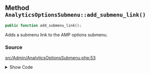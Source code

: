 ## Method `AnalyticsOptionsSubmenu::add_submenu_link()`

```php
public function add_submenu_link();
```

Adds a submenu link to the AMP options submenu.

### Source

[src/Admin/AnalyticsOptionsSubmenu.php:53](https://github.com/ampproject/amp-wp/blob/develop/src/Admin/AnalyticsOptionsSubmenu.php#L53-L63)

<details>
<summary>Show Code</summary>
```php
public function add_submenu_link() {
	add_submenu_page(
		$this->parent_menu_slug,
		__( 'Analytics', 'amp' ),
		__( 'Analytics', 'amp' ),
		'manage_options',
		$this->parent_menu_slug . '#analytics-options',
		'__return_false',
		1
	);
}
```
</details>
